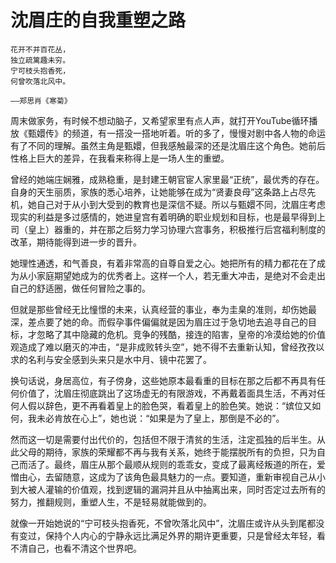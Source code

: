 # 沈眉庄的自我重塑之路

```admonish note
花开不并百花丛，  
独立疏篱趣未穷。  
宁可枝头抱香死，  
何曾吹落北风中。  

——郑思肖《寒菊》

```


周末做家务，有时候不想动脑子，又希望家里有点人声，就打开YouTube循环播放《甄嬛传》的频道，有一搭没一搭地听着。听的多了，慢慢对剧中各人物的命运有了不同的理解。虽然主角是甄嬛，但我感触最深的还是沈眉庄这个角色。她前后性格上巨大的差异，在我看来称得上是一场人生的重塑。

曾经的她端庄娴雅，成熟稳重，是封建王朝官宦人家里最“正统”，最优秀的存在。自身的天生丽质，家族的悉心培养，让她能够在成为“贤妻良母”这条路上占尽先机，她自己对于从小到大受到的教育也是深信不疑。所以与甄嬛不同，沈眉庄考虑现实的利益是多过感情的，她进皇宫有着明确的职业规划和目标，也是最早得到上司（皇上）器重的，并在那之后努力学习协理六宫事务，积极推行后宫福利制度的改革，期待能得到进一步的晋升。

她理性通透，和气善良，有着非常高的自尊自爱之心。她把所有的精力都花在了成为从小家庭期望她成为的优秀者上。这样一个人，若无重大冲击，是绝对不会走出自己的舒适圈，做任何冒险之事的。

但就是那些曾经无比憧憬的未来，认真经营的事业，奉为圭臬的准则，却伤她最深，差点要了她的命。而假孕事件偏偏就是因为眉庄过于急切地去追寻自己的目标，才忽略了其中隐藏的危机。竞争的残酷，接连的陷害，皇帝的冷漠给她的价值观造成了难以磨灭的冲击，“是非成败转头空”，她不得不去重新认知，曾经孜孜以求的名利与安全感到头来只是水中月、镜中花罢了。

换句话说，身居高位，有子傍身，这些她原本最看重的目标在那之后都不再具有任何价值了，沈眉庄彻底跳出了这场虚无的有限游戏，不再戴着面具生活，不再对任何人假以辞色，更不再看着皇上的脸色哭，看着皇上的脸色笑。她说：“嫔位又如何，我未必肯放在心上”，她也说：“如果是为了皇上，那倒是不必的”。

然而这一切是需要付出代价的，包括但不限于清贫的生活，注定孤独的后半生。从此父母的期待，家族的荣耀都不再与我有关系，她终于能摆脱所有的负担，只为自己而活了。最终，眉庄从那个最顺从规则的乖乖女，变成了最离经叛道的所在，爱憎由心，去留随意，这成为了该角色最具魅力的一点。要知道，重新审视自己从小到大被人灌输的价值观，找到逻辑的漏洞并且从中抽离出来，同时否定过去所有的努力，推翻规则，重塑人生，不是轻易就能做到的。

就像一开始她说的“宁可枝头抱香死，不曾吹落北风中”，沈眉庄或许从头到尾都没有变过，保持个人内心的宁静永远比满足外界的期许更重要，只是曾经太年轻，看不清自己，也看不清这个世界吧。
